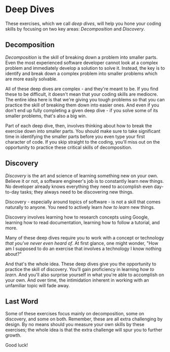 # Deep Dives

These exercises, which we call _deep dives_, will help you hone your coding skills by focusing on two key areas: _Decomposition_ and _Discovery_.

## Decomposition

_Decomposition_ is the skill of breaking down a problem into smaller parts. Even the most experienced software developer cannot look at a complex problem and immediately develop a solution to solve it. Instead, the key is to identify and break down a complex problem into smaller problems which are more easily solvable.

All of these deep dives are complex - and they're meant to be. If you find these to be difficult, it doesn't mean that your coding skills are mediocre. The entire idea here is that we're giving you tough problems so that you can practice the skill of breaking them down into easier ones. And even if you don't end up fully completing a given deep dive - if you solve some of its smaller problems, that's also a big win.

Part of each deep dive, then, involves thinking about how to break the exercise down into smaller parts. You should make sure to take significant time in identifying the smaller parts before you even type your first character of code. If you skip straight to the coding, you'll miss out on the opportunity to practice these critical skills of decomposition.

## Discovery

_Discovery_ is the art and science of learning something new on your own. Believe it or not, a software engineer's job is to constantly learn new things. No developer already knows everything they need to accomplish even day-to-day tasks; they always need to be discovering new things.

Discovery - especially around topics of software - is not a skill that comes naturally to anyone. You need to actively learn _how to learn_ new things.

Discovery involves learning how to research concepts using Google, learning how to read documentation, learning how to follow a tutorial, and more.

Many of these deep dives require you to work with a concept or technology _that you've never even heard of_. At first glance, one might wonder, "How am I supposed to do an exercise that involves a technology I know nothing about?"

And that's the whole idea. These deep dives give you the opportunity to practice the skill of discovery. You'll gain proficiency in learning _how to learn_. And you'll also surprise yourself in what you're able to accomplish on your own. And over time, the intimidation inherent in working with an unfamiliar topic will fade away.

## Last Word

Some of these exercises focus mainly on decomposition, some on discovery, and some on both. Remember, these are all extra challenging by design. By no means should you measure your own skills by these exercises; the whole idea is that the extra challenge will spur you to further growth.

Good luck!
